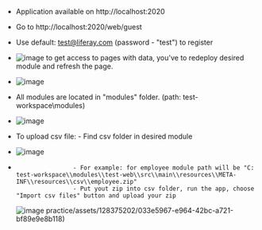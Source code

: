 - Application available on http://localhost:2020
- Go to http://localhost:2020/web/guest
- Use default: test@liferay.com (password - "test") to register
- ![image](https://github.com/Ivansh96/Liferay-app-practice/assets/128375202/a549c245-ebd3-4da4-a29a-2da1aadef7b5)
 to get access to pages with data, you've to redeploy desired module and refresh the page.
- ![image](https://github.com/Ivansh96/Liferay-app-practice/assets/128375202/286059f5-c392-459e-bf68-b085bf782c8f)


- All modules are located in "modules" folder. (path: test-workspace\modules)
- ![image](https://github.com/Ivansh96/Liferay-app-practice/assets/128375202/9084445b-4406-4b0d-96c9-ea899b5bf240)

- To upload csv file: - Find csv folder in desired module
- ![image](https://github.com/Ivansh96/Liferay-app-practice/assets/128375202/e3b79286-25b6-4f65-85a0-062e1dfac32d)
- 
                      - For example: for employee module path will be "C: test-workspace\\modules\\test-web\\src\\main\\resources\\META-INF\\resources\\csv\\employee.zip"
                      - Put yout zip into csv folder, run the app, choose "Import csv files" button and upload your zip
  ![image](https://github.com/Ivansh96/Liferay-app-practice/assets/128375202/33188dce-21a3-4d2d-b477-e3dba9ba52f5)
practice/assets/128375202/033e5967-e964-42bc-a721-bf89e9e8b118)
